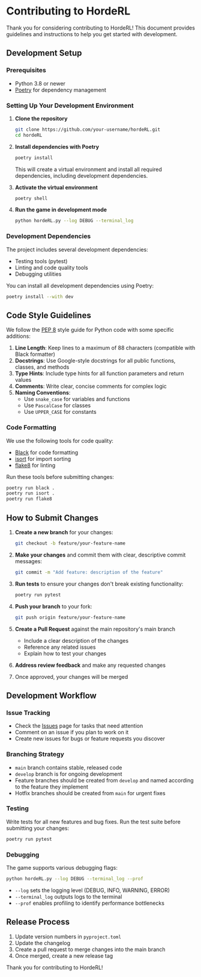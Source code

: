 # Contributing to HordeRL

Thank you for considering contributing to HordeRL! This document provides guidelines and instructions to help you get started with development.

## Development Setup

### Prerequisites

- Python 3.8 or newer
- [Poetry](https://python-poetry.org/docs/#installation) for dependency management

### Setting Up Your Development Environment

1. **Clone the repository**

   ```bash
   git clone https://github.com/your-username/hordeRL.git
   cd hordeRL
   ```

2. **Install dependencies with Poetry**

   ```bash
   poetry install
   ```

   This will create a virtual environment and install all required dependencies, including development dependencies.

3. **Activate the virtual environment**

   ```bash
   poetry shell
   ```

4. **Run the game in development mode**

   ```bash
   python hordeRL.py --log DEBUG --terminal_log
   ```

### Development Dependencies

The project includes several development dependencies:
- Testing tools (pytest)
- Linting and code quality tools
- Debugging utilities

You can install all development dependencies using Poetry:

```bash
poetry install --with dev
```

## Code Style Guidelines

We follow the [PEP 8](https://www.python.org/dev/peps/pep-0008/) style guide for Python code with some specific additions:

1. **Line Length**: Keep lines to a maximum of 88 characters (compatible with Black formatter)
2. **Docstrings**: Use Google-style docstrings for all public functions, classes, and methods
3. **Type Hints**: Include type hints for all function parameters and return values
4. **Comments**: Write clear, concise comments for complex logic
5. **Naming Conventions**:
   - Use `snake_case` for variables and functions
   - Use `PascalCase` for classes
   - Use `UPPER_CASE` for constants

### Code Formatting

We use the following tools for code quality:
- [Black](https://black.readthedocs.io/en/stable/) for code formatting
- [isort](https://pycqa.github.io/isort/) for import sorting
- [flake8](https://flake8.pycqa.org/en/latest/) for linting

Run these tools before submitting changes:

```bash
poetry run black .
poetry run isort .
poetry run flake8
```

## How to Submit Changes

1. **Create a new branch** for your changes:

   ```bash
   git checkout -b feature/your-feature-name
   ```

2. **Make your changes** and commit them with clear, descriptive commit messages:

   ```bash
   git commit -m "Add feature: description of the feature"
   ```

3. **Run tests** to ensure your changes don't break existing functionality:

   ```bash
   poetry run pytest
   ```

4. **Push your branch** to your fork:

   ```bash
   git push origin feature/your-feature-name
   ```

5. **Create a Pull Request** against the main repository's main branch
   - Include a clear description of the changes
   - Reference any related issues
   - Explain how to test your changes

6. **Address review feedback** and make any requested changes
   
7. Once approved, your changes will be merged

## Development Workflow

### Issue Tracking

- Check the [Issues](https://github.com/your-organization/hordeRL/issues) page for tasks that need attention
- Comment on an issue if you plan to work on it
- Create new issues for bugs or feature requests you discover

### Branching Strategy

- `main` branch contains stable, released code
- `develop` branch is for ongoing development
- Feature branches should be created from `develop` and named according to the feature they implement
- Hotfix branches should be created from `main` for urgent fixes

### Testing

Write tests for all new features and bug fixes. Run the test suite before submitting your changes:

```bash
poetry run pytest
```

### Debugging

The game supports various debugging flags:

```bash
python hordeRL.py --log DEBUG --terminal_log --prof
```

- `--log` sets the logging level (DEBUG, INFO, WARNING, ERROR)
- `--terminal_log` outputs logs to the terminal
- `--prof` enables profiling to identify performance bottlenecks

## Release Process

1. Update version numbers in `pyproject.toml`
2. Update the changelog
3. Create a pull request to merge changes into the main branch
4. Once merged, create a new release tag

Thank you for contributing to HordeRL!


